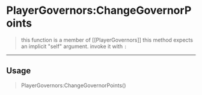 # PlayerGovernors:ChangeGovernorPoints
> this function is a member of [[PlayerGovernors]]
> this method expects an implicit "self" argument. invoke it with `:`
-----
## Usage
> PlayerGovernors:ChangeGovernorPoints()
